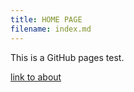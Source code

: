 ```yaml
---
title: HOME PAGE
filename: index.md
--- 
```


This is a GitHub pages test.

[link to about](about.md)
